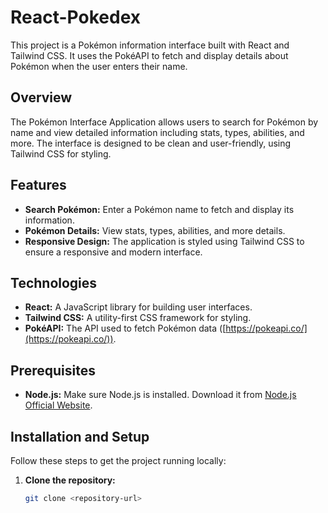 # React-Pokedex

This project is a Pokémon information interface built with React and Tailwind CSS. It uses the PokéAPI to fetch and display details about Pokémon when the user enters their name.

## Overview

The Pokémon Interface Application allows users to search for Pokémon by name and view detailed information including stats, types, abilities, and more. The interface is designed to be clean and user-friendly, using Tailwind CSS for styling.

## Features

* **Search Pokémon:** Enter a Pokémon name to fetch and display its information.
* **Pokémon Details:** View stats, types, abilities, and more details.
* **Responsive Design:** The application is styled using Tailwind CSS to ensure a responsive and modern interface.

## Technologies

* **React:** A JavaScript library for building user interfaces.
* **Tailwind CSS:** A utility-first CSS framework for styling.
* **PokéAPI:** The API used to fetch Pokémon data ([https://pokeapi.co/](https://pokeapi.co/)).

## Prerequisites

* **Node.js:** Make sure Node.js is installed. Download it from [Node.js Official Website](https://nodejs.org/).

## Installation and Setup

Follow these steps to get the project running locally:

1. **Clone the repository:**
   ```bash
   git clone <repository-url>
   ```
